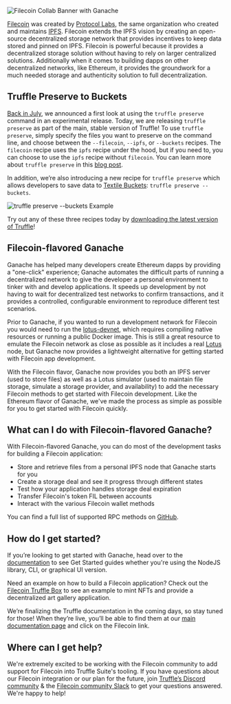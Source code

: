 ![Filecoin Collab Banner with Ganache](/img/blog/truffle-and-ganache-now-come-in-filecoin-flavor/blog-header.png)

[Filecoin](https://filecoin.io) was created by [Protocol Labs](https://protocol.ai), the same organization who created and maintains [IPFS](https://ipfs.io). Filecoin extends the IPFS vision by creating an open-source decentralized storage network that provides incentives to keep data stored and pinned on IPFS. Filecoin is powerful because it provides a decentralized storage solution without having to rely on larger centralized solutions. Additionally when it comes to building dapps on other decentralized networks, like Ethereum, it provides the groundwork for a much needed storage and authenticity solution to full decentralization.

## Truffle Preserve to Buckets

[Back in July](/blog/announcing-collaboration-with-filecoin), we announced a first look at using the `truffle preserve` command in an experimental release. Today, we are releasing `truffle preserve` as part of the main, stable version of Truffle! To use `truffle preserve`, simply specify the files you want to preserve on the command line, and choose between the `--filecoin`, `--ipfs`, or `--buckets` recipes. The `filecoin` recipe uses the `ipfs` recipe under the hood, but if you need to, you can choose to use the `ipfs` recipe without `filecoin`. You can learn more about `truffle preserve` in this [blog post](/blog/announcing-collaboration-with-filecoin).

In addition, we’re also introducing a new recipe for `truffle preserve` which allows developers to save data to [Textile Buckets](https://docs.textile.io/buckets/): `truffle preserve --buckets`.

![`truffle preserve --buckets` Example](/img/blog/truffle-and-ganache-now-come-in-filecoin-flavor/preserve-buckets.gif)

Try out any of these three recipes today by [downloading the latest version of Truffle](/docs/truffle/getting-started/installation)!

## Filecoin-flavored Ganache

Ganache has helped many developers create Ethereum dapps by providing a "one-click" experience; Ganache automates the difficult parts of running a decentralized network to give the developer a personal environment to tinker with and develop applications. It speeds up development by not having to wait for decentralized test networks to confirm transactions, and it provides a controlled, configurable environment to reproduce different test scenarios.

Prior to Ganache, if you wanted to run a development network for Filecoin you would need to run the [lotus-devnet](https://github.com/textileio/lotus-devnet), which requires compiling native resources or running a public Docker image. This is still a great resource to emulate the Filecoin network as close as possible as it includes a real [Lotus](https://docs.filecoin.io/get-started/lotus/) node, but Ganache now provides a lightweight alternative for getting started with Filecoin app development.

With the Filecoin flavor, Ganache now provides you both an IPFS server (used to store files) as well as a Lotus simulator (used to maintain file storage, simulate a storage provider, and availability) to add the necessary Filecoin methods to get started with Filecoin development. Like the Ethereum flavor of Ganache, we've made the process as simple as possible for you to get started with Filecoin quickly.

## What can I do with Filecoin-flavored Ganache?

With Filecoin-flavored Ganache, you can do most of the development tasks for building a Filecoin application:
- Store and retrieve files from a personal IPFS node that Ganache starts for you
- Create a storage deal and see it progress through different states
- Test how your application handles storage deal expiration
- Transfer Filecoin's token FIL between accounts
- Interact with the various Filecoin wallet methods

You can find a full list of supported RPC methods on [GitHub](https://github.com/trufflesuite/ganache/tree/develop/src/chains/filecoin/filecoin#supported-rpc-methods).

## How do I get started?

If you’re looking to get started with Ganache, head over to the [documentation](/docs/filecoin/ganache/overview) to see Get Started guides whether you're using the NodeJS library, CLI, or graphical UI version.

Need an example on how to build a Filecoin application? Check out the [Filecoin Truffle Box](https://github.com/truffle-box/filecoin-box) to see an example to mint NFTs and provide a decentralized art gallery application.

We’re finalizing the Truffle documentation in the coming days, so stay tuned for those! When they’re live, you’ll be able to find them at our [main documentation page](https://trufflesuite.com/docs) and click on the Filecoin link.

## Where can I get help?

We're extremely excited to be working with the Filecoin community to add support for Filecoin into Truffle Suite's tooling. If you have questions about our Filecoin integration or our plan for the future, join [Truffle’s Discord community](https://trfl.co/truffle-community) & the [Filecoin community Slack](https://filecoin.io/slack) to get your questions answered. We're happy to help!
